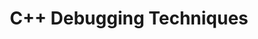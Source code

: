 ---
id: c++-debugging-techniques
title: C++ Debugging Techniques
sidebar_label: C++ Debugging Techniques
sidebar_position: 1
tags:
  [
    c++,
    programming,
    c++ debugging,
    debugging techniques
  ]
description: In this tutorial, we'll delve into debugging techniques in C++. We'll cover various strategies and tools for identifying and fixing bugs in your code, including using debuggers, logging, assertions, and debugging libraries. You'll learn how to effectively diagnose and troubleshoot common programming errors, ensuring your C++ programs run smoothly and reliably. Understanding debugging techniques is essential for any C++ programmer, empowering you to write robust and error-free code.
---